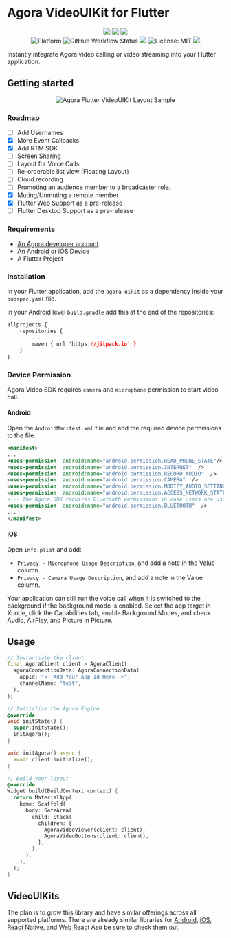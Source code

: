 
# Agora VideoUIKit for Flutter

<p align="center">
    <a href="https://pub.dev/packages/agora_uikit"><img src="https://img.shields.io/pub/likes/agora_uikit?logo=dart"/></a>
    <a href="https://pub.dev/packages/agora_uikit"><img src="https://img.shields.io/pub/popularity/agora_uikit?logo=dart"/></a>
    <a href="https://pub.dev/packages/agora_uikit"><img src="https://img.shields.io/pub/points/agora_uikit?logo=dart"/></a><br/>
  <img src="https://img.shields.io/badge/Platform-iOS%20%7C%20Android-blue?logo=flutter" alt="Platform" />
  <img alt="GitHub Workflow Status" src="https://img.shields.io/github/workflow/status/AgoraIO-Community/VideoUIKit-Flutter/Flutter">
  <a href="https://pub.dev/packages/agora_uikit"><img src="https://img.shields.io/pub/v/agora_uikit"/></a>
  <img src="https://img.shields.io/github/license/agoraio-community/videouikit-flutter?color=red"
      alt="License: MIT" />
  <a href="https://www.agora.io/en/join-slack/"><img src="https://img.shields.io/badge/slack-@RTE%20Dev-blue.svg?logo=slack"></a>
</p>


Instantly integrate Agora video calling or video streaming into your Flutter application.  

## Getting started

<p align="center">
 <img src="https://i.ibb.co/1XhRmZ1/Group-4.png" alt="Agora Flutter VideoUIKit Layout Sample">
</p>


### Roadmap

- [ ] Add Usernames
- [x] More Event Callbacks
- [x] Add RTM SDK
- [ ] Screen Sharing
- [ ] Layout for Voice Calls
- [ ] Re-orderable list view (Floating Layout)
- [ ] Cloud recording
- [ ] Promoting an audience member to a broadcaster role.
- [x] Muting/Unmuting a remote member
- [x] Flutter Web Support as a pre-release
- [ ] Flutter Desktop Support as a pre-release

### Requirements

-  [An Agora developer account](https://www.agora.io/en/blog/how-to-get-started-with-agora)
- An Android or iOS Device
- A Flutter Project
  
### Installation

In your Flutter application, add the `agora_uikit` as a dependency inside your `pubspec.yaml` file.

In your Android level `build.gradle` add this at the end of the repositories:  

```css
allprojects {
	repositories {
		...
		maven { url 'https://jitpack.io' }
	}
}
```

### Device Permission

Agora Video SDK requires `camera` and `microphone` permission to start video call.

#### Android

Open the `AndroidManifest.xml` file and add the required device permissions to the file.

```xml
<manifest>
...
<uses-permission  android:name="android.permission.READ_PHONE_STATE"/>
<uses-permission  android:name="android.permission.INTERNET"  />
<uses-permission  android:name="android.permission.RECORD_AUDIO"  />
<uses-permission  android:name="android.permission.CAMERA"  />
<uses-permission  android:name="android.permission.MODIFY_AUDIO_SETTINGS"  />
<uses-permission  android:name="android.permission.ACCESS_NETWORK_STATE"  />
<!-- The Agora SDK requires Bluetooth permissions in case users are using Bluetooth devices.-->
<uses-permission  android:name="android.permission.BLUETOOTH"  />
...
</manifest>
```

#### iOS

Open `info.plist` and add:

-  `Privacy - Microphone Usage Description`, and add a note in the Value column.
-  `Privacy - Camera Usage Description`, and add a note in the Value column.

Your application can still run the voice call when it is switched to the background if the background mode is enabled. Select the app target in Xcode, click the Capabilities tab, enable Background Modes, and check Audio, AirPlay, and Picture in Picture.

## Usage

```dart
// Instantiate the client
final AgoraClient client = AgoraClient(
  agoraConnectionData: AgoraConnectionData(
    appId: "<--Add Your App Id Here-->",
    channelName: "test",
  ),
);

// Initialize the Agora Engine
@override
void initState() {
  super.initState();
  initAgora();
}

void initAgora() async {
  await client.initialize();
}

// Build your layout
@override
Widget build(BuildContext context) {
  return MaterialApp(
    home: Scaffold(
      body: SafeArea(
        child: Stack(
          children: [
            AgoraVideoViewer(client: client), 
            AgoraVideoButtons(client: client),
          ],
        ),
      ),
    ),
  );
}

```


## VideoUIKits

The plan is to grow this library and have similar offerings across all supported platforms. There are already similar libraries for [Android](https://github.com/AgoraIO-Community/VideoUIKit-Android/), [iOS](https://github.com/AgoraIO-Community/VideoUIKit-iOS/), [React Native](https://github.com/AgoraIO-Community/ReactNative-UIKit), and [Web React](https://github.com/AgoraIO-Community/VideoUIKit-Web-React)  Aso be sure to check them out.

